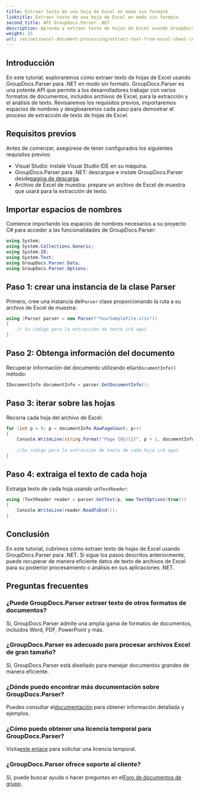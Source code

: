 ```yaml
---
title: Extraer texto de una hoja de Excel en modo sin formato
linktitle: Extraer texto de una hoja de Excel en modo sin formato
second_title: API GroupDocs.Parser .NET
description: Aprenda a extraer texto de hojas de Excel usando GroupDocs.Parser para .NET en este completo tutorial. Descargue y comience a analizar.
weight: 15
url: /es/net/excel-document-processing/extract-text-from-excel-sheet-in-raw-mode/
---
```

## Introducción
En este tutorial, exploraremos cómo extraer texto de hojas de Excel usando GroupDocs.Parser para .NET en modo sin formato. GroupDocs.Parser es una potente API que permite a los desarrolladores trabajar con varios formatos de documentos, incluidos archivos de Excel, para la extracción y el análisis de texto. Revisaremos los requisitos previos, importaremos espacios de nombres y desglosaremos cada paso para demostrar el proceso de extracción de texto de hojas de Excel.
## Requisitos previos
Antes de comenzar, asegúrese de tener configurados los siguientes requisitos previos:
- Visual Studio: instale Visual Studio IDE en su máquina.
-  GroupDocs.Parser para .NET: descargue e instale GroupDocs.Parser desde[pagina de descarga](https://releases.groupdocs.com/parser/net/).
- Archivo de Excel de muestra: prepare un archivo de Excel de muestra que usará para la extracción de texto.

## Importar espacios de nombres
Comience importando los espacios de nombres necesarios a su proyecto C# para acceder a las funcionalidades de GroupDocs.Parser:
```csharp
using System;
using System.Collections.Generic;
using System.IO;
using System.Text;
using GroupDocs.Parser.Data;
using GroupDocs.Parser.Options;
```
## Paso 1: crear una instancia de la clase Parser
 Primero, cree una instancia del`Parser` clase proporcionando la ruta a su archivo de Excel de muestra:
```csharp
using (Parser parser = new Parser("YourSampleFile.xlsx"))
{
    // Su código para la extracción de texto irá aquí
}
```
## Paso 2: Obtenga información del documento
 Recuperar información del documento utilizando el`GetDocumentInfo()` método:
```csharp
IDocumentInfo documentInfo = parser.GetDocumentInfo();
```
## Paso 3: iterar sobre las hojas
Recorra cada hoja del archivo de Excel:
```csharp
for (int p = 0; p < documentInfo.RawPageCount; p++)
{
    Console.WriteLine(string.Format("Page {0}/{1}", p + 1, documentInfo.RawPageCount));
    
    //Su código para la extracción de texto de cada hoja irá aquí
}
```
## Paso 4: extraiga el texto de cada hoja
 Extraiga texto de cada hoja usando un`TextReader`:
```csharp
using (TextReader reader = parser.GetText(p, new TextOptions(true)))
{
    Console.WriteLine(reader.ReadToEnd());
}
```

## Conclusión
En este tutorial, cubrimos cómo extraer texto de hojas de Excel usando GroupDocs.Parser para .NET. Si sigue los pasos descritos anteriormente, puede recuperar de manera eficiente datos de texto de archivos de Excel para su posterior procesamiento o análisis en sus aplicaciones .NET.

## Preguntas frecuentes
### ¿Puede GroupDocs.Parser extraer texto de otros formatos de documentos?
Sí, GroupDocs.Parser admite una amplia gama de formatos de documentos, incluidos Word, PDF, PowerPoint y más.
### ¿GroupDocs.Parser es adecuado para procesar archivos Excel de gran tamaño?
Sí, GroupDocs.Parser está diseñado para manejar documentos grandes de manera eficiente.
### ¿Dónde puedo encontrar más documentación sobre GroupDocs.Parser?
 Puedes consultar el[documentación](https://tutorials.groupdocs.com/parser/net/) para obtener información detallada y ejemplos.
### ¿Cómo puedo obtener una licencia temporal para GroupDocs.Parser?
 Visita[este enlace](https://purchase.groupdocs.com/temporary-license/) para solicitar una licencia temporal.
### ¿GroupDocs.Parser ofrece soporte al cliente?
Sí, puede buscar ayuda o hacer preguntas en el[Foro de documentos de grupo](https://forum.groupdocs.com/c/parser/17).